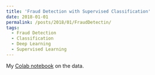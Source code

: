 ```yaml
---
title: 'Fraud Detection with Supervised Classification'
date: 2018-01-01
permalink: /posts/2018/01/FraudDetectin/
tags:
  - Fraud Detection
  - Classification
  - Deep Learning
  - Supervised Learning
---
```


My [Colab notebook](https://colab.research.google.com/drive/1eJDQGXEf0ohRBIZ-6CuRELyq5rh0_IeZ) on the data.
 

